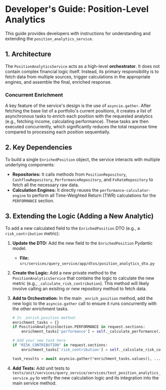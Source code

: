 # Developer's Guide: Position-Level Analytics

This guide provides developers with instructions for understanding and extending the `position_analytics_service`.

## 1. Architecture

The `PositionAnalyticsService` acts as a high-level **orchestrator**. It does not contain complex financial logic itself. Instead, its primary responsibility is to fetch data from multiple sources, trigger calculations in the appropriate engines, and assemble the final, enriched response.

### Concurrent Enrichment

A key feature of the service's design is the use of `asyncio.gather`. After fetching the base list of a portfolio's current positions, it creates a list of asynchronous tasks to enrich each position with the requested analytics (e.g., fetching income, calculating performance). These tasks are then executed concurrently, which significantly reduces the total response time compared to processing each position sequentially.

## 2. Key Dependencies

To build a single `EnrichedPosition` object, the service interacts with multiple underlying components:

* **Repositories:** It calls methods from `PositionRepository`, `CashflowRepository`, `PerformanceRepository`, and `FxRateRepository` to fetch all the necessary raw data.
* **Calculation Engines:** It directly reuses the `performance-calculator-engine` to perform all Time-Weighted Return (TWR) calculations for the `PERFORMANCE` section.

## 3. Extending the Logic (Adding a New Analytic)

To add a new calculated field to the `EnrichedPosition` DTO (e.g., a `risk_contribution` metric):

1.  **Update the DTO:** Add the new field to the `EnrichedPosition` Pydantic model.
    * **File:** `src/services/query_service/app/dtos/position_analytics_dto.py`

2.  **Create the Logic:** Add a new private method to the `PositionAnalyticsService` that contains the logic to calculate the new metric (e.g., `_calculate_risk_contribution`). This method will likely involve calling an existing or new repository method to fetch data.

3.  **Add to Orchestration:** In the main `_enrich_position` method, add the new logic to the `asyncio.gather` call to ensure it runs concurrently with the other enrichment tasks.

    ```python
    # In _enrich_position method:
    enrichment_tasks = {}
    if PositionAnalyticsSection.PERFORMANCE in request.sections:
        enrichment_tasks['performance'] = self._calculate_performance(...)
    
    # Add your new task here
    if "RISK_CONTRIBUTION" in request.sections:
        enrichment_tasks['risk_contribution'] = self._calculate_risk_contribution(...)

    task_results = await asyncio.gather(*enrichment_tasks.values(), ...)
    ```

4.  **Add Tests:** Add unit tests to `tests/unit/services/query_service/services/test_position_analytics_service.py` to verify the new calculation logic and its integration into the main service method.